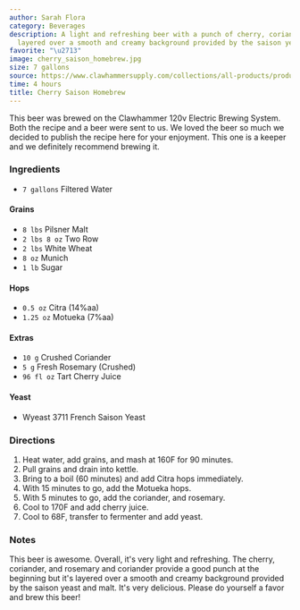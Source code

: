 ```yaml
---
author: Sarah Flora
category: Beverages
description: A light and refreshing beer with a punch of cherry, coriander, and rosemary
  layered over a smooth and creamy background provided by the saison yeast and malt.
favorite: "\u2713"
image: cherry_saison_homebrew.jpg
size: 7 gallons
source: https://www.clawhammersupply.com/collections/all-products/products/digital-electric-120v-homebrew-beer-system
time: 4 hours
title: Cherry Saison Homebrew
---
```

This beer was brewed on the Clawhammer 120v Electric Brewing System. Both the recipe and a beer were sent to us. We loved the beer so much we decided to publish the recipe here for your enjoyment. This one is a keeper and we definitely recommend brewing it.

### Ingredients

* `7 gallons` Filtered Water

#### Grains

* `8 lbs` Pilsner Malt
* `2 lbs 8 oz` Two Row
* `2 lbs` White Wheat
* `8 oz` Munich
* `1 lb` Sugar

#### Hops

* `0.5 oz` Citra (14%aa)
* `1.25 oz` Motueka (7%aa)

#### Extras

* `10 g` Crushed Coriander
* `5 g` Fresh Rosemary (Crushed)
* `96 fl oz` Tart Cherry Juice

#### Yeast

* Wyeast 3711 French Saison Yeast

### Directions

1. Heat water, add grains, and mash at 160F for 90 minutes.
2. Pull grains and drain into kettle.
3. Bring to a boil (60 minutes) and add Citra hops immediately.
4. With 15 minutes to go, add the Motueka hops.
5. With 5 minutes to go, add the coriander, and rosemary.
6. Cool to 170F and add cherry juice.
7. Cool to 68F, transfer to fermenter and add yeast.

### Notes

This beer is awesome. Overall, it's very light and refreshing. The cherry, coriander, and rosemary and coriander provide a good punch at the beginning but it's layered over a smooth and creamy background provided by the saison yeast and malt. It's very delicious. Please do yourself a favor and brew this beer!